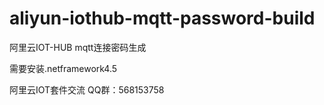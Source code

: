 
# aliyun-iothub-mqtt-password-build

阿里云IOT-HUB mqtt连接密码生成

需要安装.netframework4.5


阿里云IOT套件交流 QQ群：568153758